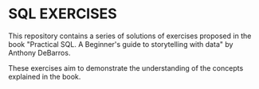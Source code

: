 # SQL EXERCISES

This repository contains a series of solutions of exercises proposed in the book "Practical SQL. A Beginner's guide to storytelling with data" by Anthony DeBarros.

These exercises aim to demonstrate the understanding of the concepts explained in the book.
